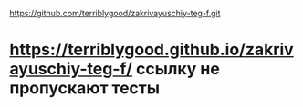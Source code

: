 https://github.com/terriblygood/zakrivayuschiy-teg-f.git 
# https://terriblygood.github.io/zakrivayuschiy-teg-f/ ссылку не пропускают тесты